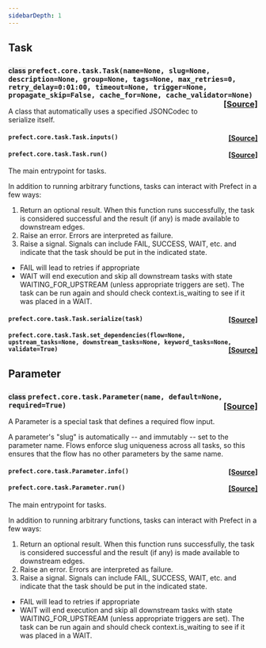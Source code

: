 ```yaml
---
sidebarDepth: 1
---
```


 ## Task

### <span style="background-color:rgba(27,31,35,0.05);font-size:0.85em;">class</span> ```prefect.core.task.Task(name=None, slug=None, description=None, group=None, tags=None, max_retries=0, retry_delay=0:01:00, timeout=None, trigger=None, propagate_skip=False, cache_for=None, cache_validator=None)```<span style="float:right;">[[Source]](https://github.com/PrefectHQ/prefect/tree/master/src/prefect/core/task.py#L39)</span>
A class that automatically uses a specified JSONCodec to serialize itself.

 ####  ```prefect.core.task.Task.inputs()```<span style="float:right;">[[Source]](https://github.com/PrefectHQ/prefect/tree/master/src/prefect/core/task.py#L84)</span>


 ####  ```prefect.core.task.Task.run()```<span style="float:right;">[[Source]](https://github.com/PrefectHQ/prefect/tree/master/src/prefect/core/task.py#L87)</span>
The main entrypoint for tasks.

In addition to running arbitrary functions, tasks can interact with
Prefect in a few ways:
1. Return an optional result. When this function runs successfully,
the task is considered successful and the result (if any) is
made available to downstream edges.
2. Raise an error. Errors are interpreted as failure.
3. Raise a signal. Signals can include FAIL, SUCCESS, WAIT, etc.
and indicate that the task should be put in the indicated
state.
- FAIL will lead to retries if appropriate
- WAIT will end execution and skip all downstream tasks with
state WAITING_FOR_UPSTREAM (unless appropriate triggers
are set). The task can be run again and should check
context.is_waiting to see if it was placed in a WAIT.

 ####  ```prefect.core.task.Task.serialize(task)```<span style="float:right;">[[Source]](https://github.com/PrefectHQ/prefect/tree/master/src/prefect/core/task.py#L159)</span>


 ####  ```prefect.core.task.Task.set_dependencies(flow=None, upstream_tasks=None, downstream_tasks=None, keyword_tasks=None, validate=True)```<span style="float:right;">[[Source]](https://github.com/PrefectHQ/prefect/tree/master/src/prefect/core/task.py#L134)</span>



 ## Parameter

### <span style="background-color:rgba(27,31,35,0.05);font-size:0.85em;">class</span> ```prefect.core.task.Parameter(name, default=None, required=True)```<span style="float:right;">[[Source]](https://github.com/PrefectHQ/prefect/tree/master/src/prefect/core/task.py#L174)</span>
A Parameter is a special task that defines a required flow input.

A parameter's "slug" is automatically -- and immutably -- set to the parameter name.
Flows enforce slug uniqueness across all tasks, so this ensures that the flow has
no other parameters by the same name.

 ####  ```prefect.core.task.Parameter.info()```<span style="float:right;">[[Source]](https://github.com/PrefectHQ/prefect/tree/master/src/prefect/core/task.py#L238)</span>


 ####  ```prefect.core.task.Parameter.run()```<span style="float:right;">[[Source]](https://github.com/PrefectHQ/prefect/tree/master/src/prefect/core/task.py#L230)</span>
The main entrypoint for tasks.

In addition to running arbitrary functions, tasks can interact with
Prefect in a few ways:
1. Return an optional result. When this function runs successfully,
the task is considered successful and the result (if any) is
made available to downstream edges.
2. Raise an error. Errors are interpreted as failure.
3. Raise a signal. Signals can include FAIL, SUCCESS, WAIT, etc.
and indicate that the task should be put in the indicated
state.
- FAIL will lead to retries if appropriate
- WAIT will end execution and skip all downstream tasks with
state WAITING_FOR_UPSTREAM (unless appropriate triggers
are set). The task can be run again and should check
context.is_waiting to see if it was placed in a WAIT.



